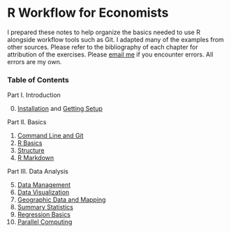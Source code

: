 # R Workflow for Economists

I prepared these notes to help organize the basics needed to use R alongside workflow tools such as Git. I adapted many of the examples from other sources. Please refer to the bibliography of each chapter for attribution of the exercises. Please [email me](mailto:anna.ziff@duke.edu) if you encounter errors. All errors are my own. 


### Table of Contents

Part I. Introduction

0. [Installation](https://github.com/aziff/R-Workflow-for-Economists/blob/main/00_Getting-Setup/00_Installation.pdf) and [Getting Setup](https://github.com/aziff/R-Workflow-for-Economists/blob/main/00_Getting-Setup/00_Setup.pdf)

Part II. Basics

1.  [Command Line and Git](https://github.com/aziff/R-Workflow-for-Economists/blob/main/01_Command-Line-and-Git/01_Command-Line-and-Git.pdf)
2.  [R Basics](https://github.com/aziff/R-Workflow-for-Economists/blob/main/02_R-Basics/02_R-Basics.pdf)
3.  [Structure](https://github.com/aziff/R-Workflow-for-Economists/blob/main/03_Structure/03_Structure.pdf)
4.  [R Markdown](https://github.com/aziff/R-Workflow-for-Economists/blob/main/04_R-Markdown/04_R-Markdown.pdf)


Part III. Data Analysis

5.  [Data Management](https://github.com/aziff/R-Workflow-for-Economists/blob/main/05_Data-Management/05_Data-Management.pdf)
6.  [Data Visualization](https://github.com/aziff/R-Workflow-for-Economists/blob/main/06_Data-Visualization/06_Data-Visualization.pdf)
7.  [Geographic Data and Mapping](https://github.com/aziff/R-Workflow-for-Economists/blob/main/07_Geographic-Data-and-Mapping/07_Geographic-Data-and-Mapping.pdf)
8.  [Summary Statistics](https://github.com/aziff/R-Workflow-for-Economists/blob/main/08_Summary-Statistics/08_Summary-Statistics.pdf)
9.  [Regression Basics](https://github.com/aziff/R-Workflow-for-Economists/blob/main/09_Regression-Basics/09_Regression-Basics.pdf)
10.  [Parallel Computing](https://github.com/aziff/R-Workflow-for-Economists/blob/main/10_Parallel-Computing/10_Parallel-Computing.pdf)
